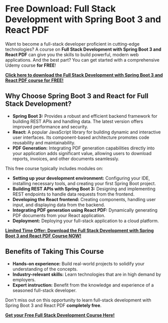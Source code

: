 # Free Download: Full Stack Development with Spring Boot 3 and React PDF

Want to become a full-stack developer proficient in cutting-edge technologies? A course on **Full Stack Development with Spring Boot 3 and React PDF** can give you the skills to build powerful, modern web applications. And the best part? You can get started with a comprehensive Udemy course **for FREE**!

[**Click here to download the Full Stack Development with Spring Boot 3 and React PDF course for FREE!**](https://udemywork.com/full-stack-development-with-spring-boot-3-and-react-pdf)

## Why Choose Spring Boot 3 and React for Full Stack Development?

*   **Spring Boot 3:** Provides a robust and efficient backend framework for building REST APIs and handling data. The latest version offers improved performance and security.
*   **React:** A popular JavaScript library for building dynamic and interactive user interfaces. Its component-based architecture promotes code reusability and maintainability.
*   **PDF Generation:** Integrating PDF generation capabilities directly into your application adds significant value, allowing users to download reports, invoices, and other documents seamlessly.

This free course typically includes modules on:

*   **Setting up your development environment:** Configuring your IDE, installing necessary tools, and creating your first Spring Boot project.
*   **Building REST APIs with Spring Boot 3:** Designing and implementing REST endpoints to handle data requests from the frontend.
*   **Developing the React frontend:** Creating components, handling user input, and displaying data from the backend.
*   **Integrating PDF generation using React PDF:** Dynamically generating PDF documents from your React application.
*   **Deployment:** Deploying your full-stack application to a cloud platform.

[**Limited Time Offer: Download the Full Stack Development with Spring Boot 3 and React PDF Course NOW!**](https://udemywork.com/full-stack-development-with-spring-boot-3-and-react-pdf)

## Benefits of Taking This Course

*   **Hands-on experience:** Build real-world projects to solidify your understanding of the concepts.
*   **Industry-relevant skills:** Learn technologies that are in high demand by employers.
*   **Expert instruction:** Benefit from the knowledge and experience of a seasoned full-stack developer.

Don't miss out on this opportunity to learn full-stack development with Spring Boot 3 and React PDF **completely free**.

[**Get your Free Full Stack Development Course Here!**](https://udemywork.com/full-stack-development-with-spring-boot-3-and-react-pdf)
